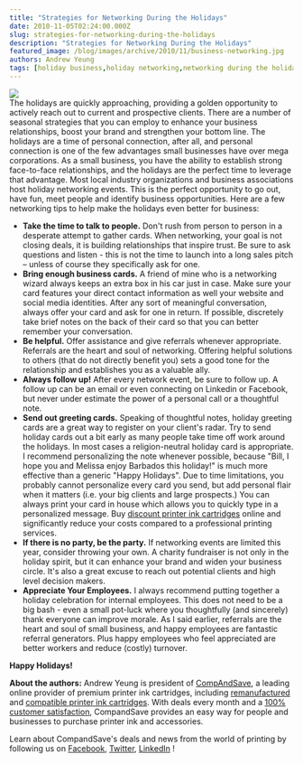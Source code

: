 ```yaml
---
title: "Strategies for Networking During the Holidays"
date: 2010-11-05T02:24:00.000Z
slug: strategies-for-networking-during-the-holidays
description: "Strategies for Networking During the Holidays"
featured_image: /blog/images/archive/2010/11/business-networking.jpg
authors: Andrew Yeung
tags: [holiday business,holiday networking,networking during the holidays,networking tops]
---
```


[![](/blog/images/business-networking.jpg)](/blog/images/business-networking.jpg)  
The holidays are quickly approaching, providing a golden opportunity to actively reach out to current and prospective clients. There are a number of seasonal strategies that you can employ to enhance your business relationships, boost your brand and strengthen your bottom line. The holidays are a time of personal connection, after all, and personal connection is one of the few advantages small businesses have over mega corporations. As a small business, you have the ability to establish strong face-to-face relationships, and the holidays are the perfect time to leverage that advantage. Most local industry organizations and business associations host holiday networking events. This is the perfect opportunity to go out, have fun, meet people and identify business opportunities. Here are a few networking tips to help make the holidays even better for business:

* **Take the time to talk to people.** Don't rush from person to person in a desperate attempt to gather cards. When networking, your goal is not closing deals, it is building relationships that inspire trust. Be sure to ask questions and listen - this is not the time to launch into a long sales pitch – unless of course they specifically ask for one.
* **Bring enough business cards.** A friend of mine who is a networking wizard always keeps an extra box in his car just in case. Make sure your card features your direct contact information as well your website and social media identities. After any sort of meaningful conversation, always offer your card and ask for one in return. If possible, discretely take brief notes on the back of their card so that you can better remember your conversation.
* **Be helpful.** Offer assistance and give referrals whenever appropriate. Referrals are the heart and soul of networking. Offering helpful solutions to others (that do not directly benefit you) sets a good tone for the relationship and establishes you as a valuable ally.
* **Always follow up!** After every network event, be sure to follow up. A follow up can be an email or even connecting on Linkedin or Facebook, but never under estimate the power of a personal call or a thoughtful note.
* **Send out greeting cards.** Speaking of thoughtful notes, holiday greeting cards are a great way to register on your client's radar. Try to send holiday cards out a bit early as many people take time off work around the holidays. In most cases a religion-neutral holiday card is appropriate. I recommend personalizing the note whenever possible, because "Bill, I hope you and Melissa enjoy Barbados this holiday!" is much more effective than a generic "Happy Holidays". Due to time limitations, you probably cannot personalize every card you send, but add personal flair when it matters (i.e. your big clients and large prospects.) You can always print your card in house which allows you to quickly type in a personalized message. Buy [discount printer ink cartridges](https://www.compandsave.com/) online and significantly reduce your costs compared to a professional printing services.
* **If there is no party, be the party.** If networking events are limited this year, consider throwing your own. A charity fundraiser is not only in the holiday spirit, but it can enhance your brand and widen your business circle. It's also a great excuse to reach out potential clients and high level decision makers.
* **Appreciate Your Employees.** I always recommend putting together a holiday celebration for internal employees. This does not need to be a big bash - even a small pot-luck where you thoughtfully (and sincerely) thank everyone can improve morale. As I said earlier, referrals are the heart and soul of small business, and happy employees are fantastic referral generators. Plus happy employees who feel appreciated are better workers and reduce (costly) turnover.

**Happy Holidays!**

  
**About the authors:** Andrew Yeung is president of [CompAndSave](https://www.compandsave.com/), a leading online provider of premium printer ink cartridges, including [remanufactured](https://www.compandsave.com/help) and [compatible printer ink cartridges](https://www.compandsave.com/help). With deals every month and a [100% customer satisfaction](https://www.compandsave.com/help), CompandSave provides an easy way for people and businesses to purchase printer ink and accessories.

Learn about CompandSave's deals and news from the world of printing by following us on [Facebook](https://www.facebook.com/compandsave.ink), [Twitter](https://twitter.com/compandsave), [LinkedIn](https://www.linkedin.com) !